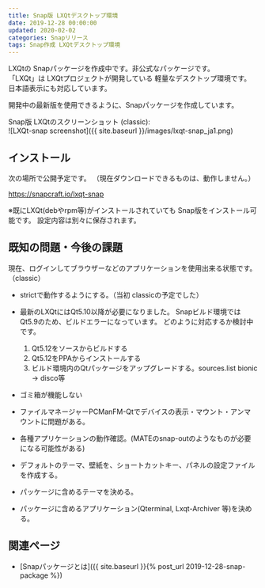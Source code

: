 ```yaml
---
title: Snap版 LXQtデスクトップ環境
date: 2019-12-28 00:00:00
updated: 2020-02-02
categories: Snapリリース
tags: Snap作成 LXQtデスクトップ環境
---
```


LXQtの Snapパッケージを作成中です。非公式なパッケージです。  
「LXQt」は LXQtプロジェクトが開発している 軽量なデスクトップ環境です。  
日本語表示にも対応しています。

開発中の最新版を使用できるように、Snapパッケージを作成しています。

Snap版 LXQtのスクリーンショット (classic):  
![LXQt-snap screenshot]({{ site.baseurl }}/images/lxqt-snap_ja1.png)

## インストール

次の場所で公開予定です。
（現在ダウンロードできるものは、動作しません。）

<https://snapcraft.io/lxqt-snap>

※既にLXQt(debやrpm等)がインストールされていても Snap版をインストール可能です。
設定内容は別々に保存されます。

## 既知の問題・今後の課題

現在、ログインしてブラウザーなどのアプリケーションを使用出来る状態です。（classic）

* strictで動作するようにする。（当初 classicの予定でした）
* 最新のLXQtにはQt5.10以降が必要になりました。
  Snapビルド環境ではQt5.9のため、ビルドエラーになっています。
  どのように対応するか検討中です。
  1. Qt5.12をソースからビルドする
  1. Qt5.12をPPAからインストールする
  1. ビルド環境内のQtパッケージをアップグレードする。sources.list bionic → disco等

* ゴミ箱が機能しない
* ファイルマネージャーPCManFM-Qtでデバイスの表示・マウント・アンマウントに問題がある。

* 各種アプリケーションの動作確認。(MATEのsnap-outのようなものが必要になる可能性がある)
* デフォルトのテーマ、壁紙を、ショートカットキー、パネルの設定ファイルを作成する。
* パッケージに含めるテーマを決める。
* パッケージに含めるアプリケーション(Qterminal, Lxqt-Archiver 等)を決める。

## 関連ページ

- [Snapパッケージとは]({{ site.baseurl }}{% post_url 2019-12-28-snap-package %})
